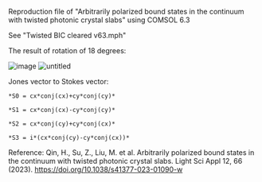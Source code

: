 Reproduction file of 
"Arbitrarily polarized bound states in the continuum with twisted photonic crystal slabs" using COMSOL 6.3

See "Twisted BIC cleared v63.mph"

The result of rotation of 18 degrees:

![image](https://github.com/user-attachments/assets/80b652d9-e825-4644-adcb-2797556fd6dc)
![untitled](https://github.com/user-attachments/assets/2c87d38e-7c44-43e0-8302-2e57a974ed46)

Jones vector to Stokes vector:

`*S0 = cx*conj(cx)+cy*conj(cy)*`

`*S1 = cx*conj(cx)-cy*conj(cy)*`

`*S2 = cx*conj(cy)+cy*conj(cx)*`

`*S3 = i*(cx*conj(cy)-cy*conj(cx))*`

Reference:
Qin, H., Su, Z., Liu, M. et al. Arbitrarily polarized bound states in the continuum with twisted photonic crystal slabs. Light Sci Appl 12, 66 (2023). https://doi.org/10.1038/s41377-023-01090-w
